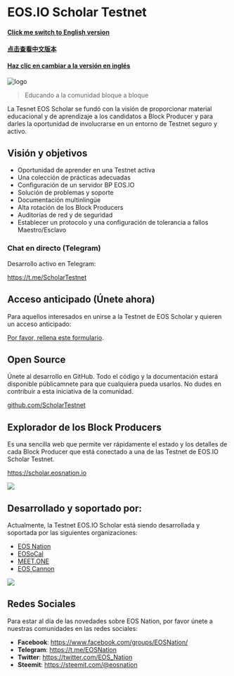 # EOS.IO Scholar Testnet

#### [Click me switch to English version](README.md)
#### [点击查看中文版本](README-Chinese.md)
#### [Haz clic en cambiar a la versión en inglés](README-Spanish.md)

![logo](https://steemitimages.com/DQmY3LuDiJEseTaHz31XQqW2gsX2r1PMaveCLv5ydaFCz6M/image.png)

> Educando a la comunidad bloque a bloque

La Tesnet EOS Scholar se fundó con la visión de proporcionar material educacional y de aprendizaje a los candidatos a Block Producer y para darles la oportunidad de involucrarse en un entorno de Testnet seguro y activo.

## Visión y objetivos

- Oportunidad de aprender en una Testnet activa
- Una colección de prácticas adecuadas
- Configuración de un servidor BP EOS.IO
- Solución de problemas y soporte
- Documentación multinlingüe
- Alta rotación de los Block Producers
- Auditorías de red y de seguridad
- Establecer un protocolo y una configuración de tolerancia a fallos Maestro/Esclavo

### Chat en directo (Telegram)

Desarrollo activo en Telegram:

https://t.me/ScholarTestnet

## Acceso anticipado (Únete ahora)

Para aquellos interesados en unirse a la Testnet de EOS Scholar y quieren un acceso anticipado:

[Por favor, rellena este formulario](https://docs.google.com/forms/d/1wUrzzyyzqQAPIGaikxrJEKq9iDnICO9bw4mkaXalu0Y).

## Open Source

Únete al desarrollo en GitHub. Todo el código y la documentación estará disponible públicamnete para que cualquiera pueda usarlos. No dudes en contribuir a esta iniciativa de la comunidad.

[github.com/ScholarTestnet](https://github.com/ScholarTestnet)

## Explorador de los Block Producers

Es una sencilla web que permite ver rápidamente el estado y los detalles de cada Block Producer que está conectado a una de las Testnet de EOS.IO Scholar Testnet.

https://scholar.eosnation.io

![](https://steemitimages.com/DQmeX1QWVnBRySX1XHerEKyBA6x4ZxLiH111y46c4YLQRYv/image.png)

## Desarrollado y soportado por:

Actualmente, la Testnet EOS.IO Scholar está siendo desarrollada y soportada por las siguientes organizaciones:

- [EOS Nation](https://eosnation.io)
- [EOSoCal](https://eosocal.io)
- [MEET.ONE](https://meet.one/en)
- [EOS Cannon](https://eoscannon.io)


![](https://steemitimages.com/DQmYnhbZa27rMWATX3pivecU5G2DtEKWoUNEZrtKkP3pqW8/image.png)

## Redes Sociales
Para estar al día de las novedades sobre EOS Nation, por favor únete a nuestras comunidades en las redes sociales:

- **Facebook**: https://www.facebook.com/groups/EOSNation/
- **Telegram**: https://t.me/EOSNation
- **Twitter**: https://twitter.com/EOS_Nation
- **Steemit**: https://steemit.com/@eosnation
